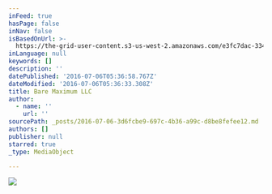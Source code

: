 ```yaml
---
inFeed: true
hasPage: false
inNav: false
isBasedOnUrl: >-
  https://the-grid-user-content.s3-us-west-2.amazonaws.com/e3fc7dac-3344-4f35-b67e-f10cc6f2e467.png
inLanguage: null
keywords: []
description: ''
datePublished: '2016-07-06T05:36:58.767Z'
dateModified: '2016-07-06T05:36:33.308Z'
title: Bare Maximum LLC
author:
  - name: ''
    url: ''
sourcePath: _posts/2016-07-06-3d6fcbe9-697c-4b36-a99c-d8be8fefee12.md
authors: []
publisher: null
starred: true
_type: MediaObject

---
```

![](https://the-grid-user-content.s3-us-west-2.amazonaws.com/e3fc7dac-3344-4f35-b67e-f10cc6f2e467.png)